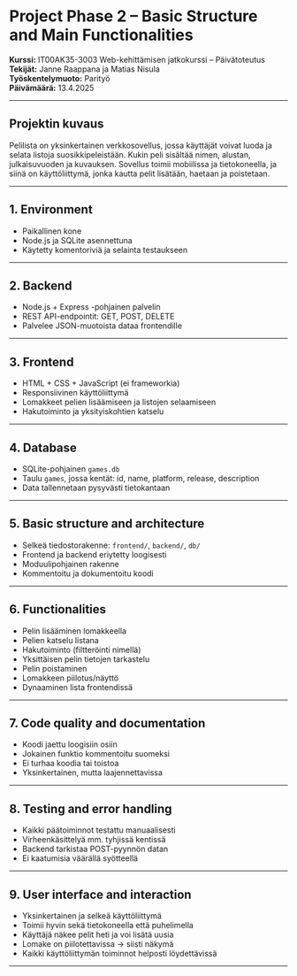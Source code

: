 # Project Phase 2 – Basic Structure and Main Functionalities

**Kurssi:** IT00AK35-3003 Web-kehittämisen jatkokurssi – Päivätoteutus  
**Tekijät:** Janne Raappana ja Matias Nisula  
**Työskentelymuoto:** Parityö  
**Päivämäärä:** 13.4.2025

---

## Projektin kuvaus

Pelilista on yksinkertainen verkkosovellus, jossa käyttäjät voivat luoda ja selata listoja suosikkipeleistään. Kukin peli sisältää nimen, alustan, julkaisuvuoden ja kuvauksen. Sovellus toimii mobiilissa ja tietokoneella, ja siinä on käyttöliittymä, jonka kautta pelit lisätään, haetaan ja poistetaan.

---

## 1. Environment

- Paikallinen kone
- Node.js ja SQLite asennettuna
- Käytetty komentoriviä ja selainta testaukseen

---

## 2. Backend

- Node.js + Express -pohjainen palvelin
- REST API-endpointit: GET, POST, DELETE
- Palvelee JSON-muotoista dataa frontendille

---

## 3. Frontend

- HTML + CSS + JavaScript (ei frameworkia)
- Responsiivinen käyttöliittymä
- Lomakkeet pelien lisäämiseen ja listojen selaamiseen
- Hakutoiminto ja yksityiskohtien katselu

---

## 4. Database

- SQLite-pohjainen `games.db`
- Taulu `games`, jossa kentät: id, name, platform, release, description
- Data tallennetaan pysyvästi tietokantaan

---

## 5. Basic structure and architecture

- Selkeä tiedostorakenne: `frontend/`, `backend/`, `db/`
- Frontend ja backend eriytetty loogisesti
- Moduulipohjainen rakenne
- Kommentoitu ja dokumentoitu koodi

---

## 6. Functionalities

- Pelin lisääminen lomakkeella
- Pelien katselu listana
- Hakutoiminto (filtteröinti nimellä)
- Yksittäisen pelin tietojen tarkastelu
- Pelin poistaminen
- Lomakkeen piilotus/näyttö
- Dynaaminen lista frontendissä

---

## 7. Code quality and documentation

- Koodi jaettu loogisiin osiin
- Jokainen funktio kommentoitu suomeksi
- Ei turhaa koodia tai toistoa
- Yksinkertainen, mutta laajennettavissa

---

## 8. Testing and error handling

- Kaikki päätoiminnot testattu manuaalisesti
- Virheenkäsittelyä mm. tyhjissä kentissä
- Backend tarkistaa POST-pyynnön datan
- Ei kaatumisia väärällä syötteellä

---

## 9. User interface and interaction

- Yksinkertainen ja selkeä käyttöliittymä
- Toimii hyvin sekä tietokoneella että puhelimella
- Käyttäjä näkee pelit heti ja voi lisätä uusia
- Lomake on piilotettavissa → siisti näkymä
- Kaikki käyttöliittymän toiminnot helposti löydettävissä

---

